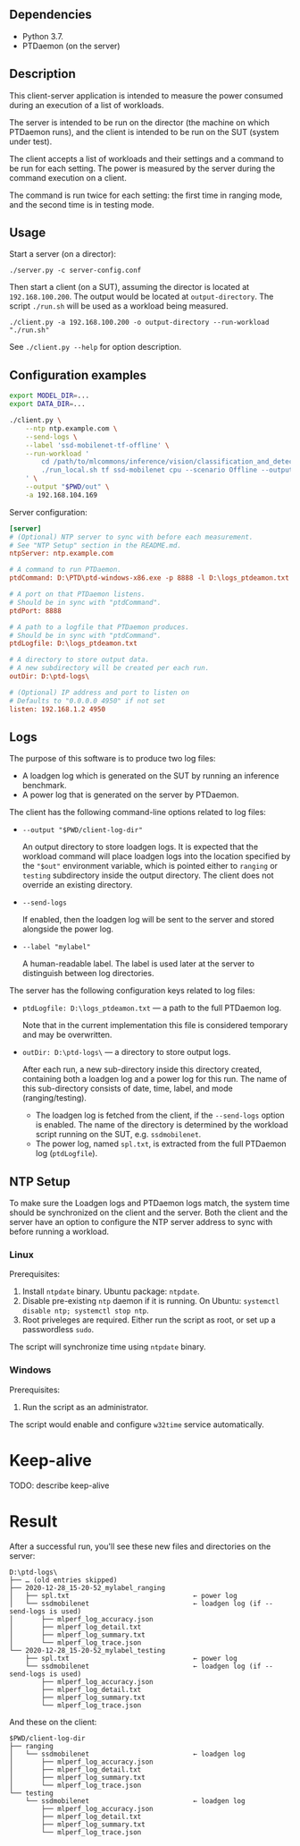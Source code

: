 ## Dependencies

* Python 3.7.
* PTDaemon (on the server)

## Description

This client-server application is intended to measure the power consumed during an execution of a list of workloads.

The server is intended to be run on the director (the machine on which PTDaemon runs), and the client is intended to be run on the SUT (system under test).

The client accepts a list of workloads and their settings and a command to be run for each setting.
The power is measured by the server during the command execution on a client.

The command is run twice for each setting: the first time in ranging mode, and the second time is in testing mode.

## Usage

Start a server (on a director):
```
./server.py -c server-config.conf
```

Then start a client (on a SUT), assuming the director is located at `192.168.100.200`.
The output would be located at `output-directory`.
The script `./run.sh` will be used as a workload being measured.
```
./client.py -a 192.168.100.200 -o output-directory --run-workload "./run.sh"
```

See `./client.py --help` for option description.

## Configuration examples

```sh
export MODEL_DIR=...
export DATA_DIR=...

./client.py \
	--ntp ntp.example.com \
	--send-logs \
	--label 'ssd-mobilenet-tf-offline' \
	--run-workload '
		cd /path/to/mlcommons/inference/vision/classification_and_detection &&
		./run_local.sh tf ssd-mobilenet cpu --scenario Offline --output "$out"/ssdmobilenet
	' \
	--output "$PWD/out" \
	-a 192.168.104.169
```

Server configuration:

```ini
[server]
# (Optional) NTP server to sync with before each measurement.
# See "NTP Setup" section in the README.md.
ntpServer: ntp.example.com

# A command to run PTDaemon.
ptdCommand: D:\PTD\ptd-windows-x86.exe -p 8888 -l D:\logs_ptdeamon.txt -e -y 49 C2PH13047V

# A port on that PTDaemon listens.
# Should be in sync with "ptdCommand".
ptdPort: 8888

# A path to a logfile that PTDaemon produces.
# Should be in sync with "ptdCommand".
ptdLogfile: D:\logs_ptdeamon.txt

# A directory to store output data.
# A new subdirectory will be created per each run.
outDir: D:\ptd-logs\

# (Optional) IP address and port to listen on
# Defaults to "0.0.0.0 4950" if not set
listen: 192.168.1.2 4950
```

## Logs

The purpose of this software is to produce two log files:
* A loadgen log which is generated on the SUT by running an inference benchmark.
* A power log that is generated on the server by PTDaemon.


The client has the following command-line options related to log files:

* `--output "$PWD/client-log-dir"`

  An output directory to store loadgen logs.
  It is expected that the workload command will place loadgen logs into the location specified by the `"$out"` environment variable, which is pointed either to `ranging` or `testing` subdirectory inside the output directory.
  The client does not override an existing directory.

* `--send-logs`

  If enabled, then the loadgen log will be sent to the server and stored alongside the power log.

* `--label "mylabel"`

  A human-readable label.
  The label is used later at the server to distinguish between log directories.


The server has the following configuration keys related to log files:

* `ptdLogfile: D:\logs_ptdeamon.txt` — a path to the full PTDaemon log.

  Note that in the current implementation this file is considered temporary and may be overwritten. 

* `outDir: D:\ptd-logs\` — a directory to store output logs.

  After each run, a new sub-directory inside this directory created, containing both a loadgen log and a power log for this run.
  The name of this sub-directory consists of date, time, label, and mode (ranging/testing).
  * The loadgen log is fetched from the client, if the `--send-logs` option is enabled.
    The name of the directory is determined by the workload script running on the SUT, e.g. `ssdmobilenet`.
  * The power log, named `spl.txt`, is extracted from the full PTDaemon log (`ptdLogfile`).

## NTP Setup

To make sure the Loadgen logs and PTDaemon logs match, the system time should be synchronized on the client and the server.
Both the client and the server have an option to configure the NTP server address to sync with before running a workload.

### Linux

Prerequisites:
1. Install `ntpdate` binary. Ubuntu package: `ntpdate`.
2. Disable pre-existing `ntp` daemon if it is running. On Ubuntu: `systemctl disable ntp; systemctl stop ntp`.
3. Root priveleges are required. Either run the script as root, or set up a passwordless `sudo`.

The script will synchronize time using `ntpdate` binary.

### Windows
Prerequisites:
1. Run the script as an administrator.

The script would enable and configure `w32time` service automatically.

# Keep-alive

TODO: describe keep-alive

# Result

After a successful run, you'll see these new files and directories on the server:
```
D:\ptd-logs\
├── … (old entries skipped)
├── 2020-12-28_15-20-52_mylabel_ranging
│   ├── spl.txt                               ← power log
│   └── ssdmobilenet                          ← loadgen log (if --send-logs is used)
│       ├── mlperf_log_accuracy.json
│       ├── mlperf_log_detail.txt
│       ├── mlperf_log_summary.txt
│       └── mlperf_log_trace.json
└── 2020-12-28_15-20-52_mylabel_testing
    ├── spl.txt                               ← power log
    └── ssdmobilenet                          ← loadgen log (if --send-logs is used)
        ├── mlperf_log_accuracy.json
        ├── mlperf_log_detail.txt
        ├── mlperf_log_summary.txt
        └── mlperf_log_trace.json
```

And these on the client:
```
$PWD/client-log-dir
├── ranging
│   └── ssdmobilenet                          ← loadgen log
│       ├── mlperf_log_accuracy.json
│       ├── mlperf_log_detail.txt
│       ├── mlperf_log_summary.txt
│       └── mlperf_log_trace.json
└── testing
    └── ssdmobilenet                          ← loadgen log
        ├── mlperf_log_accuracy.json
        ├── mlperf_log_detail.txt
        ├── mlperf_log_summary.txt
        └── mlperf_log_trace.json
```
